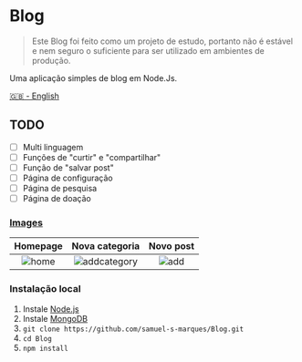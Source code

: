 # Blog
> Este Blog foi feito como um projeto de estudo, portanto não é estável e nem seguro o suficiente para ser utilizado em ambientes de produção.

Uma aplicação simples de blog em Node.Js.

[🇬🇧 - English](./README.md)

## TODO
- [ ] Multi linguagem
- [ ] Funções de "curtir" e "compartilhar"
- [ ] Função de "salvar post"
- [ ] Página de configuração
- [ ] Página de pesquisa
- [ ] Página de doação

### [Images](https://imgur.com/a/smMON1d)

| Homepage | Nova categoria | Novo post
|:---------------------------------------:|:-----------------------------------:|:-------------------------------:|
| ![home](https://i.imgur.com/QVK8smH.png) | ![addcategory](https://i.imgur.com/Vkt45gG.png) | ![add](https://i.imgur.com/RS0bFwG.png)

### Instalação local
1. Instale [Node.js](https://nodejs.org/pt-br/)
2. Instale [MongoDB](https://www.mongodb.com/pt-br)
3. ```git clone https://github.com/samuel-s-marques/Blog.git```
4. ```cd Blog```
5. ```npm install```
